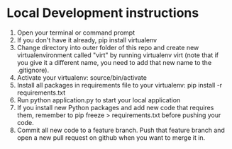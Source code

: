 # Local Development instructions
1. Open your terminal or command prompt
2. If you don't have it already, pip install virtualenv
3. Change directory into outer folder of this repo and create new virtualenvironment called "virt" by running
	virtualenv virt
(note that if you give it a different name, you need to add that new name to the .gitignore).
4. Activate your virtualenv:
	source/bin/activate
5. Install all packages in requirements file to your virtualenv:
	pip install -r requirements.txt
6. Run
	python application.py
to start your local application
7. If you install new Python packages and add new code that requires them, remember to
	pip freeze > requirements.txt
before pushing your code.
8. Commit all new code to a feature branch. Push that feature branch and open a new pull request on github when you want to merge it in. 
